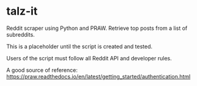 # talz-it
Reddit scraper using Python and PRAW. Retrieve top posts from a list of subreddits.  

This is a placeholder until the script is created and tested.

Users of the script must follow all Reddit API and developer rules. 

  A good source of reference: https://praw.readthedocs.io/en/latest/getting_started/authentication.html
